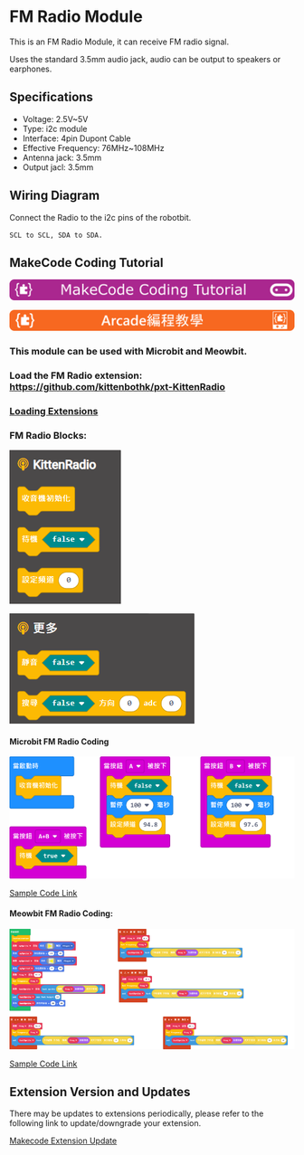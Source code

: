 # FM Radio Module

This is an FM Radio Module, it can receive FM radio signal.

Uses the standard 3.5mm audio jack, audio can be output to speakers or earphones.

## Specifications

- Voltage: 2.5V~5V
- Type: i2c module
- Interface: 4pin Dupont Cable
- Effective Frequency: 76MHz~108MHz
- Antenna jack: 3.5mm
- Output jacl: 3.5mm

## Wiring Diagram

Connect the Radio to the i2c pins of the robotbit.

    SCL to SCL, SDA to SDA.

## MakeCode Coding Tutorial

![](./PWmodules/images/mcbanner.png)

![](../meowbit/images/acbanner.png)

### This module can be used with Microbit and Meowbit.

### Load the FM Radio extension: https://github.com/kittenbothk/pxt-KittenRadio

### [Loading Extensions](../Makecode/powerBrickMC)

### FM Radio Blocks:

![](./images/radioblocks1.png)

![](./images/radioblocks2.png)

#### Microbit FM Radio Coding

![](./images/radiocode1.png)

[Sample Code Link](https://makecode.microbit.org/_RpcJfTX8oTXk)

#### Meowbit FM Radio Coding:

![](./images/radiocode3.png)

[Sample Code Link](https://makecode.com/_Utjb0sMwbW3r)

## Extension Version and Updates

There may be updates to extensions periodically, please refer to the following link to update/downgrade your extension.

[Makecode Extension Update](../Makecode/makecode_extensionUpdate)